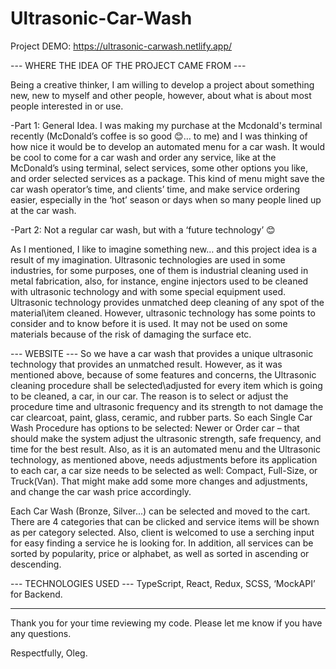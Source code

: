# Ultrasonic-Car-Wash

Project DEMO: https://ultrasonic-carwash.netlify.app/

--- WHERE THE IDEA OF THE PROJECT CAME FROM ---

Being a creative thinker, I am willing to develop a project about something new, new to myself and other people, however, about 
what is about most people interested in or use.

-Part 1: General Idea. 
I was making my purchase at the Mcdonald's terminal recently (McDonald’s coffee is so good 😊… to me) and I was thinking of how nice 
it would be to develop an automated menu for a car wash. It would be cool to come for a car wash and order any service, like at 
the McDonald’s using terminal, select services, some other options you like, and order selected services as a package. This kind 
of menu might save the car wash operator’s time, and clients’ time, and make service ordering easier, especially in the ‘hot’ season or days 
when so many people lined up at the car wash.

-Part 2: Not a regular car wash, but with a ‘future technology’ 😊

As I mentioned, I like to imagine something new… and this project idea is a result of my imagination.
Ultrasonic technologies are used in some industries, for some purposes, one of them is industrial cleaning used in metal fabrication, 
also, for instance, engine injectors used to be cleaned with ultrasonic technology and with some special equipment used. Ultrasonic 
technology provides unmatched deep cleaning of any spot of the material\item cleaned. However, ultrasonic technology has some points 
to consider and to know before it is used. It may not be used on some materials because of the risk of damaging the surface etc. 

--- WEBSITE ---
So we have a car wash that provides a unique ultrasonic technology that provides an unmatched result. However, as it was mentioned above, 
because of some features and concerns, the Ultrasonic cleaning procedure shall be selected\adjusted for every item which is going to be cleaned, 
a car, in our car. The reason is to select or adjust the procedure time and ultrasonic frequency and its strength to not damage the car 
clearcoat, paint, glass, ceramic, and rubber parts. 
So each Single Car Wash Procedure has options to be selected: Newer or Order car – that should make the system adjust the ultrasonic 
strength, safe frequency, and time for the best result.
Also, as it is an automated menu and the Ultrasonic technology, as mentioned above, needs adjustments before its application to each car, a car 
size needs to be selected as well: Compact, Full-Size, or Truck(Van). That might make add some more changes and adjustments, and change the 
car wash price accordingly.  

Each Car Wash (Bronze, Silver...) can be selected and moved to the cart. There are 4 categories that can be clicked and service items will be 
shown as per category selected. Also, client is welcomed to use a serching input for easy finding a service he is looking for. In addition, all 
services can be sorted by popularity, price or alphabet, as well as sorted in ascending or descending.

--- TECHNOLOGIES USED ---
TypeScript, React, Redux, SCSS, ‘MockAPI’ for Backend.

------------
Thank you for your time reviewing my code.
Please let me know if you have any questions.

Respectfully, Oleg.
